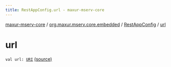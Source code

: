 ```yaml
---
title: RestAppConfig.url - maxur-mserv-core
---
```


[maxur-mserv-core](../../index.html) / [org.maxur.mserv.core.embedded](../index.html) / [RestAppConfig](index.html) / [url](.)

# url

`val url: `[`URI`](http://docs.oracle.com/javase/8/docs/api/java/net/URI.html) [(source)](https://github.com/myunusov/maxur-mserv/tree/master/maxur-mserv-core/src/main/kotlin/org/maxur/mserv/core/embedded/RestAppConfig.kt#L9)